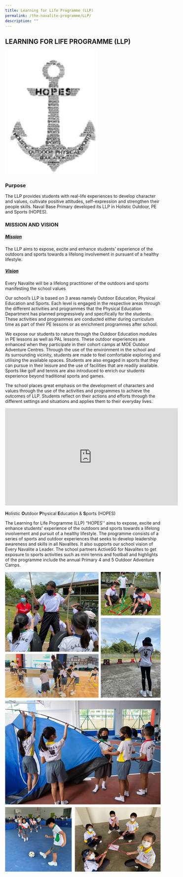 ```yaml
---
title: Learning for Life Programme (LLP)
permalink: /the-navalite-programme/LLP/
description: ""
---
```

## LEARNING FOR LIFE PROGRAMME (LLP)

<img style="width:300px;height:400px;" src="/images/llp%20photo.png">

### Purpose

The LLP provides students with real-life experiences to develop character and values, cultivate positive attitudes, self-expression and strengthen their people skills. Naval Base Primary developed its LLP in Holistic Outdoor, PE and Sports (HOPES).

### MISSION AND VISION

##### <span style="color:Black;"><u>Mission</u></span>

The LLP aims to expose, excite and enhance students’ experience of the outdoors and sports towards a lifelong involvement in pursuant of a healthy lifestyle.

##### <span style="color:Black;"><u>Vision</u></span>

Every Navalite will be a lifelong practitioner of the outdoors and sports manifesting the school values

Our school’s LLP is based on 3 areas namely Outdoor Education, Physical Education and Sports. Each level is engaged in the respective areas through the different activities and programmes that the Physical Education Department has planned progressively and specifically for the students. These activities and programmes are conducted either during curriculum time as part of their PE lessons or as enrichment programmes after school.

We expose our students to nature through the Outdoor Education modules in PE lessons as well as PAL lessons. These outdoor experiences are enhanced when they participate in their cohort camps at MOE Outdoor Adventure Centres. Through the use of the environment in the school and its surrounding vicinity, students are made to feel comfortable exploring and utilising the available spaces. Students are also engaged in sports that they can pursue in their leisure and the use of facilities that are readily available. Sports like golf and tennis are also introduced to enrich our students experience beyond traditional sports and games.

The school places great emphasis on the development of characters and values through the use of the activities and programmes to achieve the outcomes of LLP. Students reflect on their actions and efforts through the different settings and situations and applies them to their everyday lives.

<iframe width="560" height="315" src="https://www.youtube.com/embed/ekdpNu6QIQI" title="YouTube video player" frameborder="0" allow="accelerometer; autoplay; clipboard-write; encrypted-media; gyroscope; picture-in-picture" allowfullscreen=""></iframe>

**H**olistic&nbsp;**O**utdoor&nbsp;**P**hysical&nbsp;**E**ducation &amp;&nbsp;**S**ports (HOPES)

The Learning for Life Programme (LLP) “HOPES'' aims to expose, excite and enhance students' experience of the outdoors and sports towards a lifelong involvement and pursuit of a healthy lifestyle. The programme consists of a series of sports and outdoor experiences that seeks to develop leadership awareness and skills in all Navalites. It also supports our school vision of Every Navalite a Leader. The school partners ActiveSG for Navalites to get exposure to sports activities such as mini tennis and football and highlights of the programme include the annual Primary 4 and 5 Outdoor Adventure Camps.

![](/images/llp2.png)